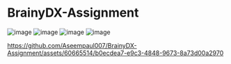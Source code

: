 # BrainyDX-Assignment
![image](https://github.com/Aseempaul007/BrainyDX-Assignment/assets/60665514/660c73e3-4726-445d-a6a9-781e85bb5abb)     ![image](https://github.com/Aseempaul007/BrainyDX-Assignment/assets/60665514/519f2ba2-af48-45ba-967f-2525d4d2eaeb)                 ![image](https://github.com/Aseempaul007/BrainyDX-Assignment/assets/60665514/3c9a1738-dc07-4bf4-98b6-8d91f425246a)        ![image](https://github.com/Aseempaul007/BrainyDX-Assignment/assets/60665514/cefb5a74-dede-4b36-975d-6ad484336a7b)         
      

https://github.com/Aseempaul007/BrainyDX-Assignment/assets/60665514/b0ecdea7-e9c3-4848-9673-8a73d00a2970




     
